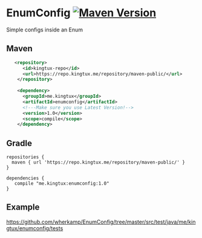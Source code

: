 # EnumConfig [![Maven Version](https://mvnhelper.potatocorp.dev/kingtux/me.kingtux/enumconfig/badge.png)](https://mvnhelper.potatocorp.dev/kingtux/me.kingtux/enumconfig)

Simple configs inside an Enum

## Maven
```xml
   <repository>
      <id>kingtux-repo</id>
      <url>https://repo.kingtux.me/repository/maven-public/</url>
    </repository>
    
    <dependency>
      <groupId>me.kingtux</groupId>
      <artifactId>enumconfig</artifactId>
      <!---Make sure you use Latest Version!-->
      <version>1.0</version>
      <scope>compile</scope>
    </dependency>
```
## Gradle
```
repositories {
  maven { url 'https://repo.kingtux.me/repository/maven-public/' }
}

dependencies {
   compile "me.kingtux:enumconfig:1.0"
}
```
## Example
https://github.com/wherkamp/EnumConfig/tree/master/src/test/java/me/kingtux/enumconfig/tests
